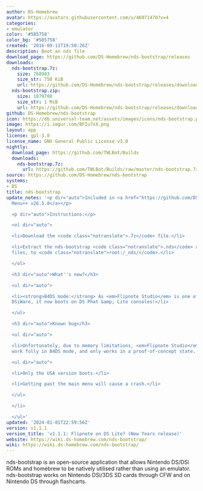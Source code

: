 ```yaml
---
author: DS-Homebrew
avatar: https://avatars.githubusercontent.com/u/46971470?v=4
categories:
- emulator
color: '#585758'
color_bg: '#585758'
created: '2016-09-11T19:50:26Z'
description: Boot an nds file
download_page: https://github.com/DS-Homebrew/nds-bootstrap/releases
downloads:
  nds-bootstrap.7z:
    size: 768983
    size_str: 750 KiB
    url: https://github.com/DS-Homebrew/nds-bootstrap/releases/download/v1.1.1/nds-bootstrap.7z
  nds-bootstrap.zip:
    size: 1879708
    size_str: 1 MiB
    url: https://github.com/DS-Homebrew/nds-bootstrap/releases/download/v1.1.1/nds-bootstrap.zip
github: DS-Homebrew/nds-bootstrap
icon: https://db.universal-team.net/assets/images/icons/nds-bootstrap.png
image: https://i.imgur.com/BFIu7xX.png
layout: app
license: gpl-3.0
license_name: GNU General Public License v3.0
nightly:
  download_page: https://github.com/TWLBot/Builds
  downloads:
    nds-bootstrap.7z:
      url: https://github.com/TWLBot/Builds/raw/master/nds-bootstrap.7z
source: https://github.com/DS-Homebrew/nds-bootstrap
systems:
- DS
title: nds-bootstrap
update_notes: '<p dir="auto">Included in <a href="https://github.com/DS-Homebrew/TWiLightMenu/releases/tag/v26.5.0"><strong>TW</strong>i<strong>L</strong>ight
  Menu++ v26.5.0</a></p>

  <p dir="auto">Instructions:</p>

  <ol dir="auto">

  <li>Download the <code class="notranslate">.7z</code> file.</li>

  <li>Extract the nds-bootstrap <code class="notranslate">.nds</code> and <code class="notranslate">.ver</code>
  files, to <code class="notranslate">root:/_nds/</code>.</li>

  </ol>

  <h3 dir="auto">What''s new?</h3>

  <ul dir="auto">

  <li><strong>B4DS mode:</strong> As <em>Flipnote Studio</em> is one of the most requested
  DSiWare, it now boots on DS Phat &amp; Lite consoles!</li>

  </ul>

  <h3 dir="auto">Known bug</h3>

  <ul dir="auto">

  <li>Unfortunately, due to memory limitations, <em>Flipnote Studio</em> does not
  work fully in B4DS mode, and only works in a proof-of-concept state.

  <ul dir="auto">

  <li>Only the USA version boots.</li>

  <li>Getting past the main menu will cause a crash.</li>

  </ul>

  </li>

  </ul>'
updated: '2024-01-01T22:59:56Z'
version: v1.1.1
version_title: 'v1.1.1: Flipnote on DS Lite? (New Years release)'
website: https://wiki.ds-homebrew.com/nds-bootstrap/
wiki: https://wiki.ds-homebrew.com/nds-bootstrap/
---
```

nds-bootstrap is an open-source application that allows Nintendo DS/DSi ROMs and homebrew to be natively utilised rather than using an emulator. nds-bootstrap works on Nintendo DSi/3DS SD cards through CFW and on Nintendo DS through flashcarts.